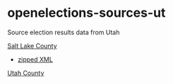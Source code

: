 # openelections-sources-ut
Source election results data from Utah

[Salt Lake County](https://results.enr.clarityelections.com/UT/Salt_Lake/92254/Web02.214799/#/)
* [zipped XML](https://results.enr.clarityelections.com/UT/Salt_Lake/92254/222665/reports/detailxml.zip)

[Utah County](http://www.utahcounty.gov/Dept/ClerkAud/Elections/ElectRslts/2018General/G2018SOVC.pdf)

